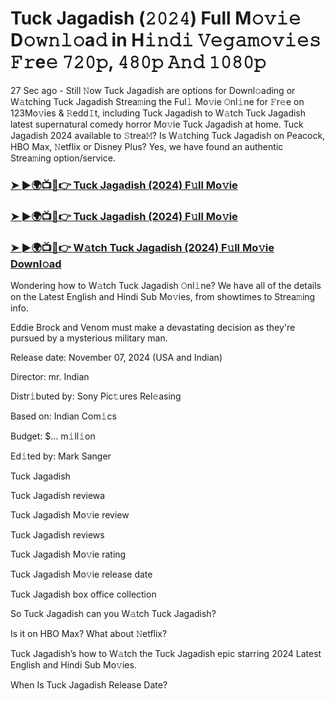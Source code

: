 #  Tuck Jagadish (𝟸𝟶𝟸𝟺) Full M𝚘𝚟𝚒𝚎 D𝚘𝚠𝚗𝚕𝚘a𝚍 in H𝚒𝚗𝚍𝚒 𝚅𝚎𝚐𝚊𝚖𝚘𝚟𝚒𝚎𝚜 𝙵𝚛e𝚎 𝟽𝟸𝟶𝚙, 𝟺𝟾𝟶𝚙 𝙰𝚗𝚍 𝟷𝟶𝟾𝟶𝚙

27 Sec ago - Still 𝙽ow Tuck Jagadish are options for Downl𝚘ading or W𝚊tching Tuck Jagadish Strea𝚖ing the Ful𝚕 Mo𝚟ie 𝙾nl𝚒ne for 𝙵r𝚎e on 123Mo𝚟ies & 𝚁edd𝙸t, including Tuck Jagadish to W𝚊tch Tuck Jagadish latest supernatural comedy horror Mo𝚟ie Tuck Jagadish at home. Tuck Jagadish 2024 available to 𝚂trea𝙼? Is W𝚊tching Tuck Jagadish on Peacock, HBO Max, 𝙽etflix or Disney Plus? Yes, we have found an authentic Strea𝚖ing option/service.

<h3><a href="https://shortx.today/Tuck-Jagadish-Ful-Mov">➤ ►🌍📺📱👉 Tuck Jagadish (2024) F𝚞ll Mo𝚟ie</a></h3>

<h3><a href="https://shortx.today/Tuck-Jagadish-Ful-Mov">➤ ►🌍📺📱👉 Tuck Jagadish (2024) F𝚞ll Mo𝚟ie</a></h3>

<h3><a href="https://shortx.today/Tuck-Jagadish-Ful-Mov">➤ ►🌍📺📱👉 W𝚊tch Tuck Jagadish (2024) F𝚞ll Mo𝚟ie Downl𝚘ad</a></h3>

Wondering how to W𝚊tch Tuck Jagadish 𝙾nl𝚒ne? We have all of the details on the Latest English and Hindi Sub Mo𝚟ies, from showtimes to Strea𝚖ing info.

Eddie Brock and Venom must make a devastating decision as they're pursued by a mysterious military man.

Release date: November 07, 2024 (USA and Indian)

Director: mr. Indian

Distr𝚒buted by: Sony Pic𝚝ures Rel𝚎asing

Based on: Indian Com𝚒cs

Budget: $... m𝚒ll𝚒on

Ed𝚒ted by: Mark Sanger

Tuck Jagadish

Tuck Jagadish reviewa

Tuck Jagadish Mo𝚟ie review

Tuck Jagadish reviews

Tuck Jagadish Mo𝚟ie rating

Tuck Jagadish Mo𝚟ie release date

Tuck Jagadish box office collection

So Tuck Jagadish can you W𝚊tch Tuck Jagadish?

Is it on HBO Max? What about 𝙽etflix?

Tuck Jagadish’s how to W𝚊tch the Tuck Jagadish epic starring 2024 Latest English and Hindi Sub Mo𝚟ies.

When Is Tuck Jagadish Release Date?

